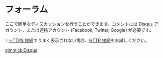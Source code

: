 フォーラム
==========

ここで簡単なディスカッションを行うことができます。コメントには [Disqus](https://disqus.com/) アカウント、または連携アカウント (Facebook, Twitter, Google) が必要です。

:bulb: [HTTPS 接続](https://aosn.github.io/#!forum.md)でうまく表示されない場合、[HTTP 接続](http://aosn.github.io/#!forum.md)をお試しください。

[gimmick:Disqus](aosn)

